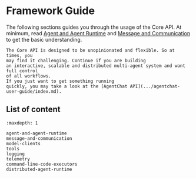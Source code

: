 # Framework Guide

The following sections guides you through the usage of the Core API.
At minimum, read [Agent and Agent Runtime](agent-and-agent-runtime.md)
and [Message and Communication](message-and-communication.md) to get the
basic understanding.

```{note}
The Core API is designed to be unopinionated and flexible. So at times, you
may find it challenging. Continue if you are building
an interactive, scalable and distributed multi-agent system and want full control
of all workflows.
If you just want to get something running
quickly, you may take a look at the [AgentChat API](.../agentchat-user-guide/index.md).
```

## List of content

```{toctree}
:maxdepth: 1

agent-and-agent-runtime
message-and-communication
model-clients
tools
logging
telemetry
command-line-code-executors
distributed-agent-runtime
```
